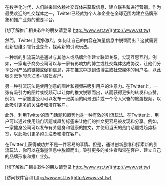 在数字化时代，人们越来越依赖社交媒体来获取信息、建立联系和进行营销。作为最受欢迎的社交媒体之一，Twitter已经成为个人和企业在全球范围内建立品牌形象和推广业务的重要平台。

[想了解推广相关软件的朋友请登录 http://www.vst.tw](http://www.vst.tw)

然而，Twitter上竞争激烈，如何让自己的内容在海量信息中脱颖而出？这就需要创新思维引领行业变革，探索新的引流玩法。

一种新的引流玩法是通过与其他人或品牌合作建立联盟关系，实现互惠互利。例如，一家电子商务公司可以与一家有影响力的博主或社交媒体达成协议，让他们分享公司产品的链接或促销信息，并在推文中提到该博主或社交媒体的用户名，以此吸引更多的关注者和潜在客户。

另一种引流玩法是使用创意的图片和视频来吸引用户的注意力。在Twitter上，一张有吸引力的图片或视频可以让你的推文脱颖而出，从而获得更多的转发和点赞。例如，一家旅游公司可以发布一张美丽的风景图片或一个令人兴奋的旅游视频，以此吸引更多的关注者和潜在客户。

此外，利用Twitter的热门话题和趋势也是一种有效的引流玩法。在Twitter上，用户可以通过使用热门话题或趋势标签来让他们的推文更容易被发现和分享。例如，一家健身公司可以发布有关健身和健康的推文，并使用当天的热门话题或趋势标签，以此吸引更多的关注者和潜在客户。

在Twitter上获得成功并不是一件容易的事情。但是，通过创新思维和探索新的引流玩法，你可以在海量信息中脱颖而出，吸引更多的关注者和潜在客户，建立自己的品牌形象和推广业务。

[想了解推广相关软件的朋友请登录 http://www.vst.tw](http://www.vst.tw)


[访问软件官网 http://www.vst.tw](http://www.vst.tw)
